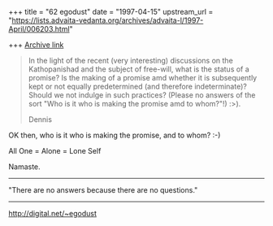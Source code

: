 +++
title = "62 egodust"
date = "1997-04-15"
upstream_url = "https://lists.advaita-vedanta.org/archives/advaita-l/1997-April/006203.html"

+++
[Archive link](https://lists.advaita-vedanta.org/archives/advaita-l/1997-April/006203.html)

> In the light of the recent (very interesting) discussions on the
> Kathopanishad and the subject of free-will, what is the status of a promise?
> Is the making of a promise amd whether it is subsequently kept or not
> equally predetermined (and therefore indeterminate)? Should we not indulge
> in such practices? (Please no answers of the sort "Who is it who is making
> the promise amd to whom?"!) :>).
>
> Dennis

OK then, who is it who is making the promise, and to whom?  :-)

All One = Alone = Lone Self


Namaste.

_______________________

"There are no answers
       because
there are no questions."
_______________________

http://digital.net/~egodust

